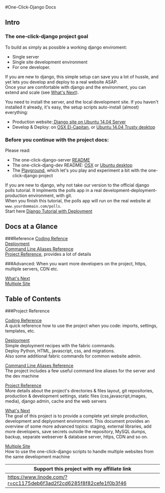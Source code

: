 #One-Click-Django Docs

## Intro


### The one-click-django project goal

To build as simply as possible a working django enviroment:

* Single server
* Single site development environment
* For one developer.     

If you are new to django, this simple setup can save you a lot of hussle, and yet lets you develop and deploy to a real website ASAP.    
Once your are comfortable with django and the environment, you can extend and scale (see [What's Next](whats-next.md)).

You need to install the server, and the local development site. If you haven't installed it already, it's easy, the setup scripts auto-install (almost) everything:    

* Production website:[ Django site on Ubuntu 14.04 Server](https://github.com/Aviah/one-click-django-server)
* Develop & Deploy:  on [OSX El-Capitan](https://github.com/Aviah/one-click-django-dev-osx-el-capitan), or [Ubuntu 14.04 Trusty desktop](https://github.com/Aviah/one-click-django-dev-ubuntu-14-04-trusty)

### Before you continue with the project docs:

Please read:

* The one-click-django-server [README](https://github.com/aviah/one-click-django-server/master/readme.md)
*  The one-click-djang-dev README: [OSX](https://github.com/Aviah/one-click-django-dev-osx-el-capitan/blob/master/README.md) or [Ubuntu desktop](https://github.com/Aviah/one-click-django-dev-ubuntu-14-04-trusty/blob/master/README.md) 
* The [Playground](playground.md), which let's you play and experiment a bit with the one-click-django project


If you are new to django, why not take our version to the official django polls tutorial. It implments the polls app in a real development-deployment-production environment, with git.    
When you finish this tutorial, the polls app will run on the real website at `www.yourdommain.com/polls`.    
Start here [Django Tutorial with Deployment](https://github.com/Aviah/one-click-django-polls-tutorial) 


## Docs at a Glance


###Reference
[Coding Refence](coding_ref.md)    
[Deployment](deployment.md)    
[Command Line Aliases Reference](command_line_aliases_ref.md)    
[Project Reference](project_ref.md), provides a lot of details   

###Advanced:
When you want more developers on the project, https, multiple servers, CDN etc.

[What's Next](#what_next.md)    
[Multiple Site](multiple_sites.md)



## Table of Contents


###Project Reference


[Coding Reference](coding_ref.md)   
A quick reference how to use the project when you code: imports, settings, templates, etc.

[Deployment](deployment.md)   
Simple deployment recipes with the fabric commands.    
Deploy Python, HTML, javascript, css, and migrations.    
Also some additional fabric commands for common website admin.

[Command Line Aliases Reference](command_line_aliases_ref.md)  
The project includes a few useful command line aliases for the server and the dev machine

[Project Reference](project_ref.md)    
More details about the project's directories & files layout, git repositories, production & development settings, static files (css,javascript,images, media), django admin, cache and the web servers

[What's Next](what_next.md)  
The goal of this project is to provide a complete yet simple production, development and deplyoment environment. This document provides an overview of some more advanced topics: staging, external libraries, add more developers, save secrets outside the repository, MySQL dumps, backup, separate webserver & database server, https, CDN and so on.

[Multiple Site](multiple_sites.md)   
How to use the one-click-django scripts to handle multiple websites from the same development machine


Support this project with my affiliate link| 
-------------------------------------------|
https://www.linode.com/?r=cc1175deb6f3ad2f2cd6285f8f82cefe1f0b3f46|




